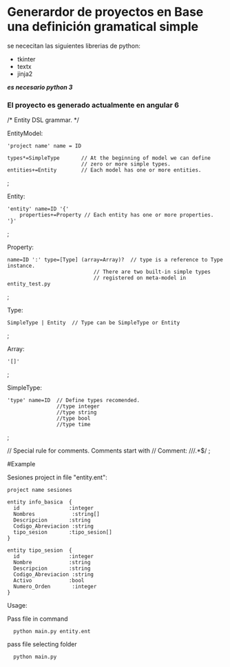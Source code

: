 # Generardor de proyectos en Base una definición gramatical simple

se nececitan las siguientes librerias de python:
- tkinter
- textx
- jinja2

_**es necesario python 3**_

### El proyecto es generado actualmente en angular 6

/*
  Entity DSL grammar.
*/

EntityModel:


    'project name' name = ID

    types*=SimpleType       // At the beginning of model we can define
                            // zero or more simple types.
    entities+=Entity        // Each model has one or more entities.
;

Entity:


    'entity' name=ID '{'
        properties+=Property // Each entity has one or more properties.
    '}'
;

Property:


    name=ID ':' type=[Type] (array=Array)?  // type is a reference to Type instance.
                                // There are two built-in simple types
                                // registered on meta-model in entity_test.py
;


Type:


    SimpleType | Entity  // Type can be SimpleType or Entity
;

Array:


    '[]' 
;

SimpleType:


    'type' name=ID  // Define types recomended.
                    //type integer
                    //type string   
                    //type bool
                    //type time
;


// Special rule for comments. Comments start with //
Comment:
    /\/\/.*$/
;


#Example

Sesiones project in file "entity.ent":

    project name sesiones

    entity info_basica  {
      id                :integer
      Nombres            :string[]
      Descripcion       :string
      Codigo_Abreviacion :string
      tipo_sesion       :tipo_sesion[]
    }

    entity tipo_sesion  {
      id                :integer
      Nombre            :string
      Descripcion       :string
      Codigo_Abreviacion :string
      Activo            :bool
      Numero_Orden       :integer
    }
    
    
Usage:

Pass file in command

      python main.py entity.ent

pass file selecting folder

      python main.py

